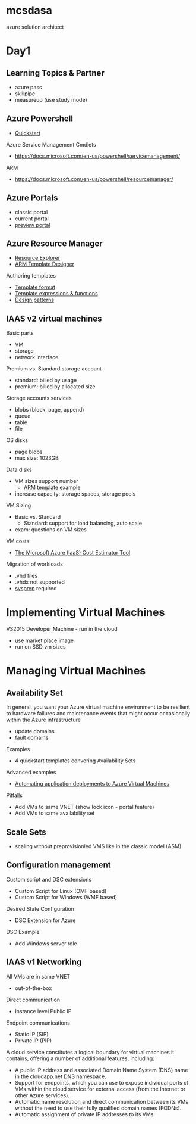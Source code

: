 # mcsdasa
azure solution architect

# Day1

## Learning Topics & Partner
- azure pass
- skillpipe 
- measureup (use study mode)


## Azure Powershell
- [Quickstart](https://docs.microsoft.com/en-us/azure/azure-resource-manager/powershell-azure-resource-manager)


Azure Service Management Cmdlets
- https://docs.microsoft.com/en-us/powershell/servicemanagement/

ARM
- https://docs.microsoft.com/en-us/powershell/resourcemanager/


## Azure Portals
- classic portal
- current portal
- [preview portal](https://preview.portal.azure.com)

## Azure Resource Manager
- [Resource Explorer](https://resources.azure.com)
- [ARM Template Designer](https://armviz.io)

Authoring templates
- [Template format](https://docs.microsoft.com/en-us/azure/azure-resource-manager/resource-group-authoring-templates#template-format)
- [Template expressions & functions](https://docs.microsoft.com/en-us/azure/azure-resource-manager/resource-group-authoring-templates#expressions-and-functions)
- [Design patterns](https://docs.microsoft.com/en-us/azure/azure-resource-manager/best-practices-resource-manager-design-templates)

## IAAS v2 virtual machines

Basic parts
- VM
- storage
- network interface

Premium vs. Standard storage account
- standard: billed by usage
- premium: billed by allocated size
  
Storage accounts services
- blobs (block, page, append)
- queue
- table
- file

OS disks
- page blobs
- max size: 1023GB

Data disks
- VM sizes support number
  - [ARM template example](https://github.com/Azure/azure-quickstart-templates/tree/master/101-vm-multiple-data-disk)
- increase capacity: storage spaces, storage pools


VM Sizing

- Basic vs. Standard
  - Standard: support for load balancing, auto scale
- exam: questions on VM sizes


VM costs
- [The Microsoft Azure (IaaS) Cost Estimator Tool](https://www.microsoft.com/en-us/download/details.aspx?id=43376)


Migration of workloads
- .vhd files
- .vhdx not supported
- [sysprep](http://www.utilizewindows.com/introduction-to-sysprep/) required

# Implementing Virtual Machines

VS2015 Developer Machine - run in the cloud
- use market place image
- run on SSD vm sizes




# Managing Virtual Machines

## Availability Set
In general, you want your Azure virtual machine environment to be resilient to hardware failures and maintenance events that might occur occasionally within the Azure infrastructure
- update domains
- fault domains

Examples
- 4 quickstart templates convering Availability Sets

Advanced examples
- [Automating application deployments to Azure Virtual Machines](https://docs.microsoft.com/en-us/azure/virtual-machines/virtual-machines-windows-dotnet-core-1-landing)

Pitfalls
- Add VMs to same VNET (show lock icon - portal feature)
- Add VMs to same availability set


## Scale Sets
- scaling without preprovisionied VMS like in the classic model (ASM)


## Configuration management



Custom script and DSC extensions
- Custom Script for Linux (OMF based)
- Custom Script for Windows (WMF based)

Desired State Configuration
- DSC Extension for Azure 

DSC Example 
- Add Windows server role


## IAAS v1 Networking

All VMs are in same VNET 
- out-of-the-box

Direct communication
- Instance level Public IP 

Endpoint communications
- Static IP (SIP)
- Private IP (PIP)

A cloud service constitutes a logical boundary for virtual machines it contains, offering a number of additional features, including:

- A public IP address and associated Domain Name System (DNS) name in the cloudapp.net DNS namespace.
- Support for endpoints, which you can use to expose individual ports of VMs within the cloud service for external access (from the Internet or other Azure services).
- Automatic name resolution and direct communication between its VMs without the need to use their fully qualified domain names (FQDNs).
- Automatic assignment of private IP addresses to its VMs.

